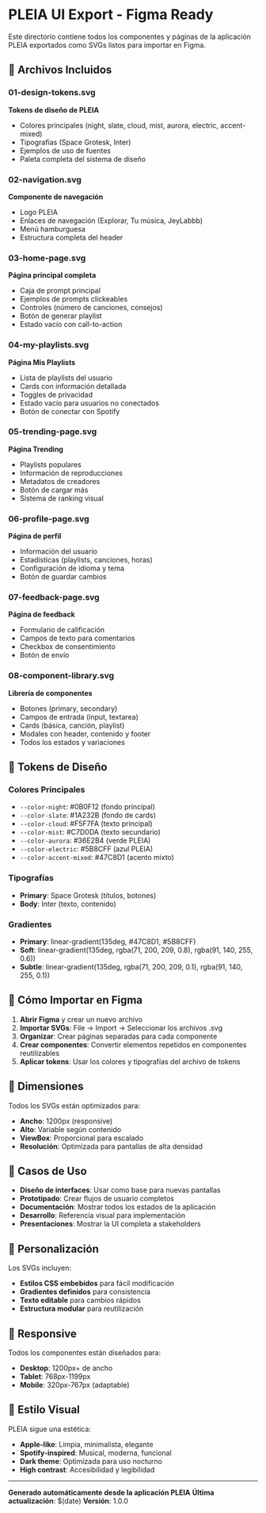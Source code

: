 # PLEIA UI Export - Figma Ready

Este directorio contiene todos los componentes y páginas de la aplicación PLEIA exportados como SVGs listos para importar en Figma.

## 📁 Archivos Incluidos

### 01-design-tokens.svg
**Tokens de diseño de PLEIA**
- Colores principales (night, slate, cloud, mist, aurora, electric, accent-mixed)
- Tipografías (Space Grotesk, Inter)
- Ejemplos de uso de fuentes
- Paleta completa del sistema de diseño

### 02-navigation.svg
**Componente de navegación**
- Logo PLEIA
- Enlaces de navegación (Explorar, Tu música, JeyLabbb)
- Menú hamburguesa
- Estructura completa del header

### 03-home-page.svg
**Página principal completa**
- Caja de prompt principal
- Ejemplos de prompts clickeables
- Controles (número de canciones, consejos)
- Botón de generar playlist
- Estado vacío con call-to-action

### 04-my-playlists.svg
**Página Mis Playlists**
- Lista de playlists del usuario
- Cards con información detallada
- Toggles de privacidad
- Estado vacío para usuarios no conectados
- Botón de conectar con Spotify

### 05-trending-page.svg
**Página Trending**
- Playlists populares
- Información de reproducciones
- Metadatos de creadores
- Botón de cargar más
- Sistema de ranking visual

### 06-profile-page.svg
**Página de perfil**
- Información del usuario
- Estadísticas (playlists, canciones, horas)
- Configuración de idioma y tema
- Botón de guardar cambios

### 07-feedback-page.svg
**Página de feedback**
- Formulario de calificación
- Campos de texto para comentarios
- Checkbox de consentimiento
- Botón de envío

### 08-component-library.svg
**Librería de componentes**
- Botones (primary, secondary)
- Campos de entrada (input, textarea)
- Cards (básica, canción, playlist)
- Modales con header, contenido y footer
- Todos los estados y variaciones

## 🎨 Tokens de Diseño

### Colores Principales
- `--color-night`: #0B0F12 (fondo principal)
- `--color-slate`: #1A232B (fondo de cards)
- `--color-cloud`: #F5F7FA (texto principal)
- `--color-mist`: #C7D0DA (texto secundario)
- `--color-aurora`: #36E2B4 (verde PLEIA)
- `--color-electric`: #5B8CFF (azul PLEIA)
- `--color-accent-mixed`: #47C8D1 (acento mixto)

### Tipografías
- **Primary**: Space Grotesk (títulos, botones)
- **Body**: Inter (texto, contenido)

### Gradientes
- **Primary**: linear-gradient(135deg, #47C8D1, #5B8CFF)
- **Soft**: linear-gradient(135deg, rgba(71, 200, 209, 0.8), rgba(91, 140, 255, 0.6))
- **Subtle**: linear-gradient(135deg, rgba(71, 200, 209, 0.1), rgba(91, 140, 255, 0.1))

## 🚀 Cómo Importar en Figma

1. **Abrir Figma** y crear un nuevo archivo
2. **Importar SVGs**: File → Import → Seleccionar los archivos .svg
3. **Organizar**: Crear páginas separadas para cada componente
4. **Crear componentes**: Convertir elementos repetidos en componentes reutilizables
5. **Aplicar tokens**: Usar los colores y tipografías del archivo de tokens

## 📐 Dimensiones

Todos los SVGs están optimizados para:
- **Ancho**: 1200px (responsive)
- **Alto**: Variable según contenido
- **ViewBox**: Proporcional para escalado
- **Resolución**: Optimizada para pantallas de alta densidad

## 🎯 Casos de Uso

- **Diseño de interfaces**: Usar como base para nuevas pantallas
- **Prototipado**: Crear flujos de usuario completos
- **Documentación**: Mostrar todos los estados de la aplicación
- **Desarrollo**: Referencia visual para implementación
- **Presentaciones**: Mostrar la UI completa a stakeholders

## 🔧 Personalización

Los SVGs incluyen:
- **Estilos CSS embebidos** para fácil modificación
- **Gradientes definidos** para consistencia
- **Texto editable** para cambios rápidos
- **Estructura modular** para reutilización

## 📱 Responsive

Todos los componentes están diseñados para:
- **Desktop**: 1200px+ de ancho
- **Tablet**: 768px-1199px
- **Mobile**: 320px-767px (adaptable)

## 🎨 Estilo Visual

PLEIA sigue una estética:
- **Apple-like**: Limpia, minimalista, elegante
- **Spotify-inspired**: Musical, moderna, funcional
- **Dark theme**: Optimizada para uso nocturno
- **High contrast**: Accesibilidad y legibilidad

---

**Generado automáticamente desde la aplicación PLEIA**
**Última actualización**: $(date)
**Versión**: 1.0.0


